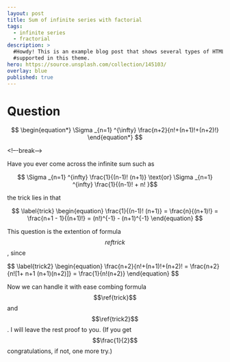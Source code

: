```yaml
---
layout: post
title: Sum of infinite series with factorial
tags:
  - infinite series
  - fractorial
description: >
  #Howdy! This is an example blog post that shows several types of HTML content
  #supported in this theme.
hero: https://source.unsplash.com/collection/145103/
overlay: blue
published: true
---
```


# Question
$$
\begin{equation*}
\Sigma _{n=1} ^{\infty} \frac{n+2}{n!+(n+1)!+(n+2)!}
\end{equation*}
$$

<!–-break-–>

Have you ever come across the infinite sum such as  

$$ \Sigma _{n=1} ^{infty} \frac{1}{(n-1)! (n+1)} \text{or}  \Sigma _{n=1} ^{infty} \frac{1}{(n-1)! + n! }$$

the trick lies in that  

$$
\label{trick}
\begin{equation} 
\frac{1}{(n-1)! (n+1)} = \frac{n}{(n+1)!} = \frac{n+1 - 1}{(n+1)!} = (n!)^{-1} - (n+1)^{-1}
\end{equation}
$$

This question is the extention of formula $$ref{trick}$$, since  

$$
\label{trick2}
\begin{equation}
\frac{n+2}{n!+(n+1)!+(n+2)! = \frac{n+2}{n![1+ n+1 (n+1)(n+2)]} = \frac{1}{n!(n+2)} 
\end{equation}
$$

Now we can handle it with ease combing formula $$\ref{trick}$$ and $$\ref{trick2}$$. I will leave the rest 
proof to you. (If you get $$\frac{1}{2}$$ congratulations, if not, one more try.)